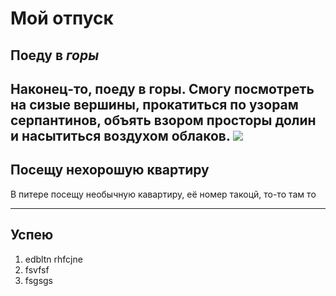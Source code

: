 # Мой отпуск

## Поеду в *горы*
Наконец-то, поеду в горы.
Смогу посмотреть на сизые вершины,
прокатиться по узорам серпантинов,
объять взором просторы долин и 
насытиться воздухом облаков.
![](foto.png)
---
## Посещу **нехорошую квартиру**
В питере посещу необычную кавартиру, её номер такоцй, то-то там то

---
## Успею
1. edbltn rhfcjne
2. fsvfsf
3. fsgsgs

